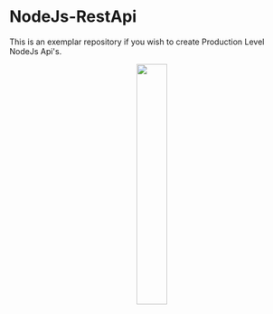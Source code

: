 # NodeJs-RestApi
This is an exemplar repository if you wish to create Production Level NodeJs Api's.
<p align="center" width="100%">
    <img width="33%" src="https://hazelcast.com/wp-content/uploads/blog-archive/2016/04/node2.png">
</p>

